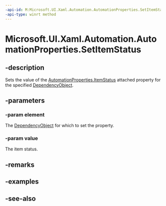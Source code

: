 ```yaml
---
-api-id: M:Microsoft.UI.Xaml.Automation.AutomationProperties.SetItemStatus(Microsoft.UI.Xaml.DependencyObject,System.String)
-api-type: winrt method
---
```


<!-- Method syntax
public void SetItemStatus(Windows.UI.Xaml.DependencyObject element, System.String value)
-->

# Microsoft.UI.Xaml.Automation.AutomationProperties.SetItemStatus

## -description
Sets the value of the [AutomationProperties.ItemStatus](automationproperties_itemstatus.md) attached property for the specified [DependencyObject](../microsoft.ui.xaml/dependencyobject.md).

## -parameters
### -param element
The [DependencyObject](../microsoft.ui.xaml/dependencyobject.md) for which to set the property.

### -param value
The item status.

## -remarks

## -examples

## -see-also
